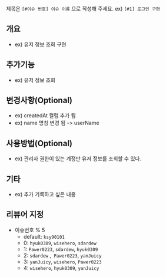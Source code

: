 제목은  `[#이슈 번호] 이슈 이름` 으로 작성해 주세요. ex) `[#1] 로그인 구현`

## 개요
- ex) 유저 정보 조회 구현

## 추가기능
- ex) 유저 정보 조회

## 변경사항(Optional)
- ex) createdAt 컬럼 추가 됨
- ex) name 명칭 변경 됨 -> userName

## 사용방법(Optional)
- ex) 관리자 권한이 있는 계정만 유저 정보를 조회할 수 있다.

## 기타
- ex) 추가 기록하고 싶은 내용

## 리뷰어 지정
- 이슈번호 % 5
    - default: `ksy90101`
    - 0: `hyuk0309`, `wisehero`, `sdardew`
    - 1: `Pawer0223`, `sdardew`, `hyuk0309`
    - 2: `sdardew` ,` Pawer0223`, `yanJuicy`
    - 3: `yanJuicy`, `wisehero`, `Pawer0223`
    - 4: `wisehero`, `hyuk0309`, `yanJuicy`